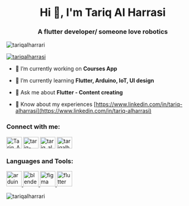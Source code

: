 <h1 align="center">Hi 👋, I'm Tariq Al Harrasi</h1>
<h3 align="center">A flutter developer/ someone love robotics</h3>

<p align="left"> <img src="https://komarev.com/ghpvc/?username=tariqalharrari&label=Profile%20views&color=0e75b6&style=flat" alt="tariqalharrari" /> </p>

<p align="left"> <a href="https://twitter.com/Tariq_Alharrasi" target="blank"><img src="https://img.shields.io/twitter/follow/Tariq_Alharrasi?logo=twitter&style=for-the-badge" alt="tariqalharrasi" /></a> </p>

- 🔭 I’m currently working on **Courses App**

- 🌱 I’m currently learning **Flutter, Arduino, IoT, UI design**

- 💬 Ask me about **Flutter - Content creating**

- 📄 Know about my experiences [https://www.linkedin.com/in/tariq-alharrasi](https://www.linkedin.com/in/tariq-alharrasi)

<h3 align="left">Connect with me:</h3>
<p align="left">
<a href="https://twitter.com/Tariq_Alharrasi" target="blank"><img align="center" src="https://raw.githubusercontent.com/rahuldkjain/github-profile-readme-generator/master/src/images/icons/Social/twitter.svg" alt="Tariq_Alharrasi" height="30" width="40" /></a>
<a href="https://linkedin.com/in/tariq-alharrasi" target="blank"><img align="center" src="https://raw.githubusercontent.com/rahuldkjain/github-profile-readme-generator/master/src/images/icons/Social/linked-in-alt.svg" alt="tariq-alharrasi" height="30" width="40" /></a>
<a href="https://instagram.com/tariq_alharrasi" target="blank"><img align="center" src="https://raw.githubusercontent.com/rahuldkjain/github-profile-readme-generator/master/src/images/icons/Social/instagram.svg" alt="tariq_alharrasi" height="30" width="40" /></a>
<a href="https://www.youtube.com/c/tariqalharrasi" target="blank"><img align="center" src="https://raw.githubusercontent.com/rahuldkjain/github-profile-readme-generator/master/src/images/icons/Social/youtube.svg" alt="tariqalharrasi" height="30" width="40" /></a>
</p>

<h3 align="left">Languages and Tools:</h3>
<p align="left"> <a href="https://www.arduino.cc/" target="_blank" rel="noreferrer"> <img src="https://cdn.worldvectorlogo.com/logos/arduino-1.svg" alt="arduino" width="40" height="40"/> </a> <a href="https://www.blender.org/" target="_blank" rel="noreferrer"> <img src="https://download.blender.org/branding/community/blender_community_badge_white.svg" alt="blender" width="40" height="40"/> </a> <a href="https://www.figma.com/" target="_blank" rel="noreferrer"> <img src="https://www.vectorlogo.zone/logos/figma/figma-icon.svg" alt="figma" width="40" height="40"/> </a> <a href="https://flutter.dev" target="_blank" rel="noreferrer"> <img src="https://www.vectorlogo.zone/logos/flutterio/flutterio-icon.svg" alt="flutter" width="40" height="40"/> </a> </p>

<p><img align="center" src="https://github-readme-stats.vercel.app/api/top-langs?username=tariqalharrari&show_icons=true&locale=en&layout=compact" alt="tariqalharrari" /></p>
